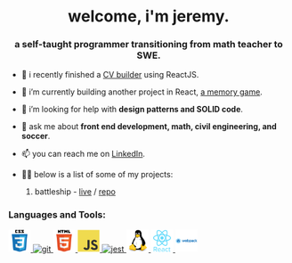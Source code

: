 <h1 align="center">welcome, i'm jeremy.</h1>
<h3 align="center">a self-taught programmer transitioning from math teacher to SWE.</h3>

- 🔭 i recently finished a [CV builder](https://jernestmyers.github.io/cv-project/) using ReactJS.

- 🌱 i’m currently building another project in React, [a memory game](https://github.com/jernestmyers/memory-game).

- 🤝 i’m looking for help with **design patterns and SOLID code**.

- 💬 ask me about **front end development, math, civil engineering, and soccer**.

- 📫 you can reach me on [LinkedIn](https://www.linkedin.com/in/jernestmyers).

- 👨‍💻 below is a list of some of my projects:
  1. battleship - [live](https://jernestmyers.github.io/battleship/) / [repo](https://github.com/jernestmyers/battleship)


<h3 align="left">Languages and Tools:</h3>
<p align="left"> <a href="https://www.w3schools.com/css/" target="_blank"> <img src="https://raw.githubusercontent.com/devicons/devicon/master/icons/css3/css3-original-wordmark.svg" alt="css3" width="40" height="40"/> </a> <a href="https://git-scm.com/" target="_blank"> <img src="https://www.vectorlogo.zone/logos/git-scm/git-scm-icon.svg" alt="git" width="40" height="40"/> </a> <a href="https://www.w3.org/html/" target="_blank"> <img src="https://raw.githubusercontent.com/devicons/devicon/master/icons/html5/html5-original-wordmark.svg" alt="html5" width="40" height="40"/> </a> <a href="https://developer.mozilla.org/en-US/docs/Web/JavaScript" target="_blank"> <img src="https://raw.githubusercontent.com/devicons/devicon/master/icons/javascript/javascript-original.svg" alt="javascript" width="40" height="40"/> </a> <a href="https://jestjs.io" target="_blank"> <img src="https://www.vectorlogo.zone/logos/jestjsio/jestjsio-icon.svg" alt="jest" width="40" height="40"/> </a> <a href="https://www.linux.org/" target="_blank"> <img src="https://raw.githubusercontent.com/devicons/devicon/master/icons/linux/linux-original.svg" alt="linux" width="40" height="40"/> </a> <a href="https://reactjs.org/" target="_blank"> <img src="https://raw.githubusercontent.com/devicons/devicon/master/icons/react/react-original-wordmark.svg" alt="react" width="40" height="40"/> </a> <a href="https://webpack.js.org" target="_blank"> <img src="https://raw.githubusercontent.com/devicons/devicon/d00d0969292a6569d45b06d3f350f463a0107b0d/icons/webpack/webpack-original-wordmark.svg" alt="webpack" width="40" height="40"/> </a> </p>

